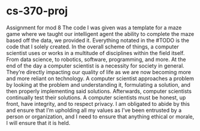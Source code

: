 # cs-370-proj
Assignment for mod 8
The code I was given was a template for a maze game where we taught our intelligent agent the ability to complete the maze based off the data, we provided it. Everything notated in the #TODO is the code that I solely created. In the overall scheme of things, a computer scientist uses or works in a multitude of disciplines within the field itself. From data science, to robotics, software, programming, and more. At the end of the day a computer scientist is a necessity for society in general. They’re directly impacting our quality of life as we are now becoming more and more reliant on technology. A computer scientist approaches a problem by looking at the problem and understanding it, formulating a solution, and then properly implementing said solutions. Afterwards, computer scientists continually test their solutions. A computer scientists must be honest, up front, have integrity, and to respect privacy. I am obligated to abide by this and ensure that I’m upholding all my values as I’ve been entrusted by a person or organization, and I need to ensure that anything ethical or morale, I will ensure that it is held.
